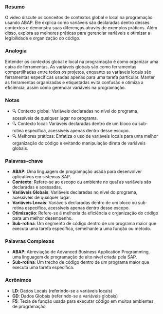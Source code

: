 ### Resumo
O vídeo discute os conceitos de contextos global e local na programação usando ABAP. Ele explica como variáveis são declaradas dentro desses contextos e demonstra suas diferenças através de exemplos práticos. Além disso, explora as melhores práticas para gerenciar variáveis e otimizar a legibilidade e organização do código.

### Analogia
Entender os contextos global e local na programação é como organizar uma caixa de ferramentas. As variáveis globais são como ferramentas compartilhadas entre todos os projetos, enquanto as variáveis locais são ferramentas específicas usadas apenas para uma tarefa particular. Manter as ferramentas organizadas e etiquetadas evita confusão e otimiza a eficiência, assim como gerenciar variáveis na programação.

### Notas
- 🔍 Contexto global: Variáveis declaradas no nível do programa, acessíveis de qualquer lugar no programa.
- 🔍 Contexto local: Variáveis declaradas dentro de um bloco ou sub-rotina específica, acessíveis apenas dentro desse escopo.
- 🔍 Melhores práticas: Enfatiza o uso de variáveis locais para uma melhor organização do código e evitando manipulação direta de variáveis globais.

### Palavras-chave
- **ABAP**: Uma linguagem de programação usada para desenvolver aplicativos em sistemas SAP.
- **Contexto**: Refere-se ao escopo ou ambiente no qual as variáveis são declaradas e acessadas.
- **Variáveis Globais**: Variáveis declaradas no nível do programa, acessíveis de qualquer lugar.
- **Variáveis Locais**: Variáveis declaradas dentro de um bloco ou sub-rotina específica, acessíveis apenas dentro desse escopo.
- **Otimização**: Refere-se à melhoria da eficiência e organização do código para um melhor desempenho.
- **Sub-rotina**: Um segmento de código dentro de um programa maior que executa uma tarefa específica, semelhante a uma função ou método.

### Palavras Complexas
- **ABAP**: Abreviação de Advanced Business Application Programming, uma linguagem de programação de alto nível criada pela SAP.
- **Sub-rotina**: Um trecho de código dentro de um programa maior que executa uma tarefa específica.

### Acrônimos
- **LD**: Dados Locais (referindo-se a variáveis locais)
- **GD**: Dados Globais (referindo-se a variáveis globais)
- **F5**: Tecla de função usada para executar código em muitos ambientes de programação.
